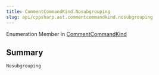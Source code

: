 ```yaml
---
title: CommentCommandKind.Nosubgrouping
slug: api/cppsharp.ast.commentcommandkind.nosubgrouping
---
```

Enumeration Member in [CommentCommandKind](/api/cppsharp/ast/commentcommandkind)

## Summary



```csharp
Nosubgrouping
```

